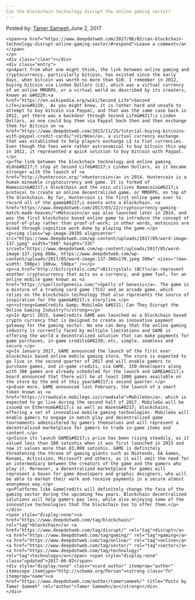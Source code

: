 ```yaml
---
Can the blockchain technology disrupt the online gaming sector?
---
```

<article class="post-listing post-20190 post type-post status-publish format-standard has-post-thumbnail hentry category-deepdot-news tag-blockchain tag-disrupt tag-gaming tag-online tag-sector tag-technology">
    <div class="post-inner">
    <p class="post-meta">
    <span>Posted by: <a href="https://www.deepdotweb.com/author/tamersameeh/" title="">Tamer Sameeh </a></span>
    <span>June 2, 2017</span>
    
    <span><a href="https://www.deepdotweb.com/2017/06/02/can-blockchain-technology-disrupt-online-gaming-sector/#respond">Leave a comment</a></span>
    </p>
    <div class="clear"></div>
    <div class="entry">
    <p>Apart from what one might think, the link between online gaming and cryptocurrency, particularly bitcoin, has existed since the early days, when bitcoin was worth no more than $10. I remember in 2012, buying bitcoin via Linden Dollars (L$), which was a virtual currency of an online MMORPG, or a virtual world as described by its creators, known as &#8220;<a href="https://en.wikipedia.org/wiki/Second_Life">Second Life</a>&#8220;. As you might know, it is rather hard and unsafe to attempt to buy bitcoin via Paypal, and that was the same case back in 2012, yet there was a backdoor through Second Life&#8217;s Linden Dollars, as one could buy them via Paypal back then and then exchange them for Bitcoin on <a href="https://www.deepdotweb.com/2013/11/25/tutorial-buying-bitcoins-with-paypal-credit-cards/">VirWox</a>, a virtual currency exchange that was established to help players exchange L$ to Fiat currencies. Even though the fees were rather astronomical to buy bitcoin this way in 2012, it represented a quick solution to buy bitcoin with Paypal.</p>
    <p>The link between the blockchain technology and online gaming didn&#8217;t stop at Second Life&#8217;s Linden Dollars, as it became stronger with the launch of <a href="http://huntercoin.org/">Huntercoin</a> in 2014. Huntercoin is a human mineable cryptocurrency and game. It is forked of Namecoin&#8217;s blockchain and the coin utilizes Namecoin&#8217;s protocol to create an online decentralized game, or MMORPG, on top of the blockchain. By far, Huntercoin is the first online game ever to record all of the game&#8217;s events onto a blockchain. <a href="https://www.deepdotweb.com/2017/03/22/cryptocurrency-gaming-match-made-heaven/">Motocoin</a> was also launched later in 2014, and was the first blockchain based online game to introduce the concept of proof-of-play rather than proof-of-work; in other words, motocoins are mined through cognitive work done by playing the game.</p>
    <p><img class="wp-image-20195 aligncenter" src="https://www.deepdotweb.com/wp-content/uploads/2017/05/word-image-137.jpeg" width="590" height="335" srcset="https://www.deepdotweb.com/wp-content/uploads/2017/05/word-image-137.jpeg 800w, https://www.deepdotweb.com/wp-content/uploads/2017/05/word-image-137-300x170.jpeg 300w" sizes="(max-width: 590px) 100vw, 590px" /></p>
    <p><a href="http://bitcrystals.com/">Bitcrystals (BCY)</a> represent another cryptocurrency that acts as a currency, and game fuel, for an online mobile game known as <a href="https://spellsofgenesis.com/">Spells of Genesis</a>. The game is a mixture of a trading card game (TCG) and an arcade game, which relies on the blockchain technology that also represents the source of inspiration for the game&#8217;s storyline.</p>
    <p><strong>GameCredits &amp; MobileGo &#8211; Can They Disrupt the Online Gaming Industry?</strong></p>
    <p>In April 2015, GameCredits GAME was launched as a blockchain based crypto currency that is designed to create an innovative payment gateway for the gaming sector. No one can deny that the online gaming industry is currently faced by multiple limitations and GAME is offering the world a decentralized solution that can make payments for game purchases, in-game credits&#8230;.etc, simple, seamless and secure.</p>
    <p>In January 2017, GAME announced the launch of the first ever blockchain based online mobile gaming store. The store is expected to go live in the second quarter of 2017 and will enable gamers to purchase games, and in-game credits, via GAME. 150 developers along with 300 games are already scheduled for the launch and GAME&#8217;s board announced that there will be at least 1000 games available on the store by the end of this year&#8217;s second quarter.</p>
    <p>Even more, GAME announced last February, the launch of a smart token known as <a href="https://crowdsale.mobilego.io/crowdsale">MobileGo</a>, which is expected to go live during the second half of 2017. MobileGo will be issued on Ethereum&#8217;s as well as Waves&#8217; blockchains, offering a set of innovative mobile gaming technologies. MobileGo will enable gamers to engage in match play and decentralized game tournaments administered by gamers themselves and will represent a decentralized marketplace for gamers to trade in-game items and content.</p>
    <p>Since its launch GAME&#8217;s price has been rising steadily, as it valued less than 100 satoshis when it was first launched in 2015 and now it values more than 83,000 satoshis. GAME is definitely threatening the throne of gaming giants such as Nintendo, EA Games, Konami, Activision, Microsoft and others, as it will omit the need for an intermediary between the creators of the game and the gamers who play it. Moreover, a decentralized marketplace for games will represent a haven for game developers and graphic designers, who will be able to market their work and receive payments in a secure almost anonymous way.</p>
    <p>Platforms like GameCredits will definitely change the face of the gaming sector during the upcoming few years. Blockchain decentralized solutions will help gamers pay less, while also enjoying some of the innovative technologies that the blockchain has to offer them.</p>
    </div>
    <span style="display:none"><a href="https://www.deepdotweb.com/tag/blockchain/" rel="tag">blockchain</a> <a href="https://www.deepdotweb.com/tag/disrupt/" rel="tag">disrupt</a> <a href="https://www.deepdotweb.com/tag/gaming/" rel="tag">gaming</a> <a href="https://www.deepdotweb.com/tag/online/" rel="tag">online</a> <a href="https://www.deepdotweb.com/tag/sector/" rel="tag">sector</a> <a href="https://www.deepdotweb.com/tag/technology/" rel="tag">technology</a></span> <span style="display:none" class="updated">2017-06-02</span>
    <div style="display:none" class="vcard author" itemprop="author" itemscope itemtype="http://schema.org/Person"><strong class="fn" itemprop="name"><a href="https://www.deepdotweb.com/author/tamersameeh/" title="Posts by Tamer Sameeh" rel="author">Tamer Sameeh</a></strong></div>
    </div>
</article>

